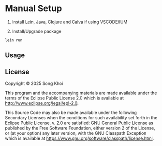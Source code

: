 # Manual Setup
1. Install [Lein](https://leiningen.org/#install), [Java](https://adoptium.net/), [Clojure](https://github.com/casselc/clj-msi) and [Calva](https://calva.io/) if using VSCODE/IUM

2. Install/Upgrade package

```bash
lein run
```

## Usage


## License

Copyright © 2025 Song Khoi

This program and the accompanying materials are made available under the
terms of the Eclipse Public License 2.0 which is available at
http://www.eclipse.org/legal/epl-2.0.

This Source Code may also be made available under the following Secondary
Licenses when the conditions for such availability set forth in the Eclipse
Public License, v. 2.0 are satisfied: GNU General Public License as published by
the Free Software Foundation, either version 2 of the License, or (at your
option) any later version, with the GNU Classpath Exception which is available
at https://www.gnu.org/software/classpath/license.html.

